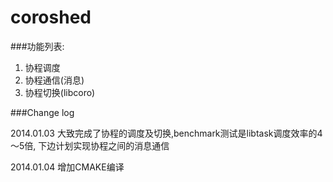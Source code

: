 coroshed
========

###功能列表:

1. 协程调度
2. 协程通信(消息)
3. 协程切换(libcoro)

###Change log

2014.01.03 大致完成了协程的调度及切换,benchmark测试是libtask调度效率的4～5倍,
            下边计划实现协程之间的消息通信

2014.01.04 增加CMAKE编译
